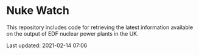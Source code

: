 # Nuke Watch

This repository includes code for retrieving the latest information available on the output of EDF nuclear power plants in the UK.

Last updated: 2021-02-14 07:06